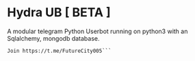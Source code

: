 # Hydra UB [ BETA ]

A modular telegram Python Userbot running on python3 with an Sqlalchemy, mongodb database.


```This UserBot Not Hack Someone Account This UB created For Fun
Join https://t.me/FutureCity005```
